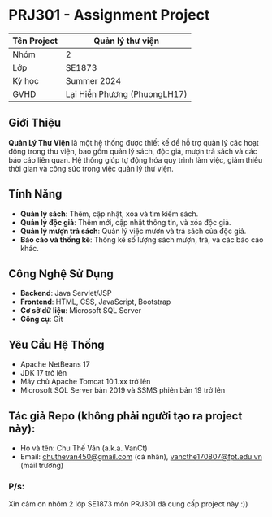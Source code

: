 # PRJ301 - Assignment Project

|Tên Project | Quản lý thư viện |
|----------|----------|
|Nhóm | 2 |
|Lớp| SE1873|
|Kỳ học| Summer 2024 |
|GVHD | Lại Hiền Phương (PhuongLH17)|


## Giới Thiệu

**Quản Lý Thư Viện** là một hệ thống được thiết kế để hỗ trợ quản lý các hoạt động trong thư viện, bao gồm quản lý sách, độc giả, mượn trả sách và các báo cáo liên quan. Hệ thống giúp tự động hóa quy trình làm việc, giảm thiểu thời gian và công sức trong việc quản lý thư viện.

## Tính Năng

- **Quản lý sách**: Thêm, cập nhật, xóa và tìm kiếm sách.
- **Quản lý độc giả**: Thêm mới, cập nhật thông tin, và xóa độc giả.
- **Quản lý mượn trả sách**: Quản lý việc mượn và trả sách của độc giả.
- **Báo cáo và thống kê**: Thống kê số lượng sách mượn, trả, và các báo cáo khác.

## Công Nghệ Sử Dụng

- **Backend**: Java Servlet/JSP
- **Frontend**: HTML, CSS, JavaScript, Bootstrap
- **Cơ sở dữ liệu**: Microsoft SQL Server
- **Công cụ**: Git

## Yêu Cầu Hệ Thống

- Apache NetBeans 17
- JDK 17 trở lên
- Máy chủ Apache Tomcat 10.1.xx trở lên
- Microsoft SQL Server bản 2019 và SSMS phiên bản 19 trở lên

## Tác giả Repo (không phải người tạo ra project này):
- Họ và tên: Chu Thế Văn (a.k.a. VanCt)
- Email: chuthevan450@gmail.com (cá nhân), vancthe170807@fpt.edu.vn (mail trường)

### P/s: 
Xin cảm ơn nhóm 2 lớp SE1873 môn PRJ301 đã cung cấp project này :))
